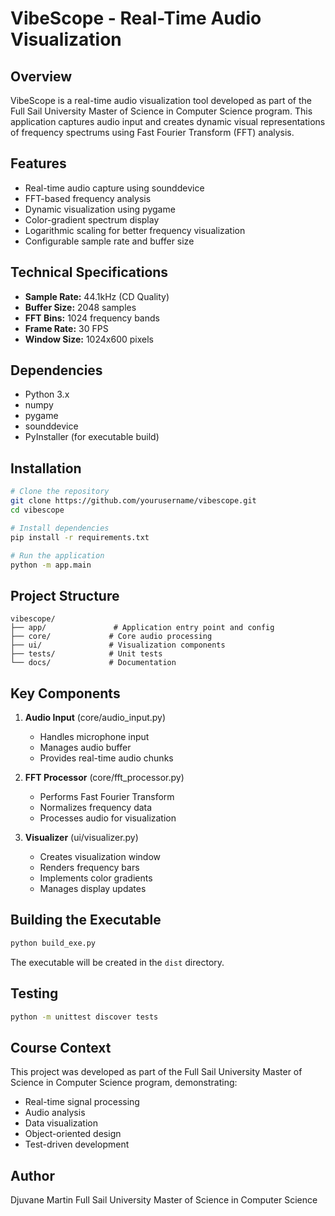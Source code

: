 # VibeScope - Real-Time Audio Visualization

## Overview
VibeScope is a real-time audio visualization tool developed as part of the Full Sail University Master of Science in Computer Science program. This application captures audio input and creates dynamic visual representations of frequency spectrums using Fast Fourier Transform (FFT) analysis.

## Features
- Real-time audio capture using sounddevice
- FFT-based frequency analysis
- Dynamic visualization using pygame
- Color-gradient spectrum display
- Logarithmic scaling for better frequency visualization
- Configurable sample rate and buffer size

## Technical Specifications
- **Sample Rate:** 44.1kHz (CD Quality)
- **Buffer Size:** 2048 samples
- **FFT Bins:** 1024 frequency bands
- **Frame Rate:** 30 FPS
- **Window Size:** 1024x600 pixels

## Dependencies
- Python 3.x
- numpy
- pygame
- sounddevice
- PyInstaller (for executable build)

## Installation
```bash
# Clone the repository
git clone https://github.com/yourusername/vibescope.git
cd vibescope

# Install dependencies
pip install -r requirements.txt

# Run the application
python -m app.main
```

## Project Structure
```
vibescope/
├── app/               # Application entry point and config
├── core/             # Core audio processing
├── ui/               # Visualization components
├── tests/            # Unit tests
└── docs/             # Documentation
```

## Key Components
1. **Audio Input** (core/audio_input.py)
   - Handles microphone input
   - Manages audio buffer
   - Provides real-time audio chunks

2. **FFT Processor** (core/fft_processor.py)
   - Performs Fast Fourier Transform
   - Normalizes frequency data
   - Processes audio for visualization

3. **Visualizer** (ui/visualizer.py)
   - Creates visualization window
   - Renders frequency bars
   - Implements color gradients
   - Manages display updates

## Building the Executable
```bash
python build_exe.py
```
The executable will be created in the `dist` directory.

## Testing
```bash
python -m unittest discover tests
```

## Course Context
This project was developed as part of the Full Sail University Master of Science in Computer Science program, demonstrating:
- Real-time signal processing
- Audio analysis
- Data visualization
- Object-oriented design
- Test-driven development

## Author
Djuvane Martin 
Full Sail University
Master of Science in Computer Science
